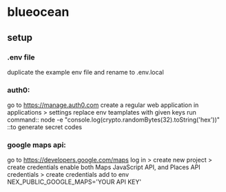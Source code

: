 # blueocean

## setup

### .env file
duplicate the example env file and rename to .env.local

### auth0:
go to https://manage.auth0.com
create a regular web application
in applications > settings
replace env teamplates with given keys
run command:: node -e "console.log(crypto.randomBytes(32).toString('hex'))" ::to generate secret codes

### google maps api:
go to https://developers.google.com/maps
log in > create new project > create credentials
enable both Maps JavaScript API, and Places API
credentials > create credentials
add to env NEX_PUBLIC_GOOGLE_MAPS='YOUR API KEY'

